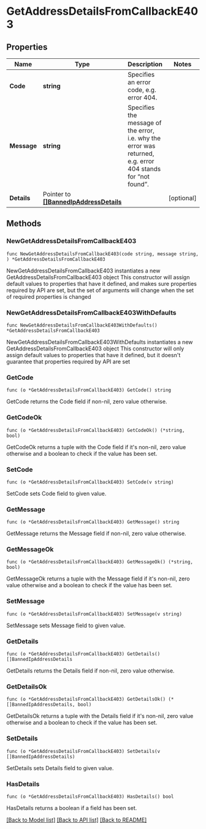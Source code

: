 # GetAddressDetailsFromCallbackE403

## Properties

Name | Type | Description | Notes
------------ | ------------- | ------------- | -------------
**Code** | **string** | Specifies an error code, e.g. error 404. | 
**Message** | **string** | Specifies the message of the error, i.e. why the error was returned, e.g. error 404 stands for “not found”. | 
**Details** | Pointer to [**[]BannedIpAddressDetails**](BannedIpAddressDetails.md) |  | [optional] 

## Methods

### NewGetAddressDetailsFromCallbackE403

`func NewGetAddressDetailsFromCallbackE403(code string, message string, ) *GetAddressDetailsFromCallbackE403`

NewGetAddressDetailsFromCallbackE403 instantiates a new GetAddressDetailsFromCallbackE403 object
This constructor will assign default values to properties that have it defined,
and makes sure properties required by API are set, but the set of arguments
will change when the set of required properties is changed

### NewGetAddressDetailsFromCallbackE403WithDefaults

`func NewGetAddressDetailsFromCallbackE403WithDefaults() *GetAddressDetailsFromCallbackE403`

NewGetAddressDetailsFromCallbackE403WithDefaults instantiates a new GetAddressDetailsFromCallbackE403 object
This constructor will only assign default values to properties that have it defined,
but it doesn't guarantee that properties required by API are set

### GetCode

`func (o *GetAddressDetailsFromCallbackE403) GetCode() string`

GetCode returns the Code field if non-nil, zero value otherwise.

### GetCodeOk

`func (o *GetAddressDetailsFromCallbackE403) GetCodeOk() (*string, bool)`

GetCodeOk returns a tuple with the Code field if it's non-nil, zero value otherwise
and a boolean to check if the value has been set.

### SetCode

`func (o *GetAddressDetailsFromCallbackE403) SetCode(v string)`

SetCode sets Code field to given value.


### GetMessage

`func (o *GetAddressDetailsFromCallbackE403) GetMessage() string`

GetMessage returns the Message field if non-nil, zero value otherwise.

### GetMessageOk

`func (o *GetAddressDetailsFromCallbackE403) GetMessageOk() (*string, bool)`

GetMessageOk returns a tuple with the Message field if it's non-nil, zero value otherwise
and a boolean to check if the value has been set.

### SetMessage

`func (o *GetAddressDetailsFromCallbackE403) SetMessage(v string)`

SetMessage sets Message field to given value.


### GetDetails

`func (o *GetAddressDetailsFromCallbackE403) GetDetails() []BannedIpAddressDetails`

GetDetails returns the Details field if non-nil, zero value otherwise.

### GetDetailsOk

`func (o *GetAddressDetailsFromCallbackE403) GetDetailsOk() (*[]BannedIpAddressDetails, bool)`

GetDetailsOk returns a tuple with the Details field if it's non-nil, zero value otherwise
and a boolean to check if the value has been set.

### SetDetails

`func (o *GetAddressDetailsFromCallbackE403) SetDetails(v []BannedIpAddressDetails)`

SetDetails sets Details field to given value.

### HasDetails

`func (o *GetAddressDetailsFromCallbackE403) HasDetails() bool`

HasDetails returns a boolean if a field has been set.


[[Back to Model list]](../README.md#documentation-for-models) [[Back to API list]](../README.md#documentation-for-api-endpoints) [[Back to README]](../README.md)


